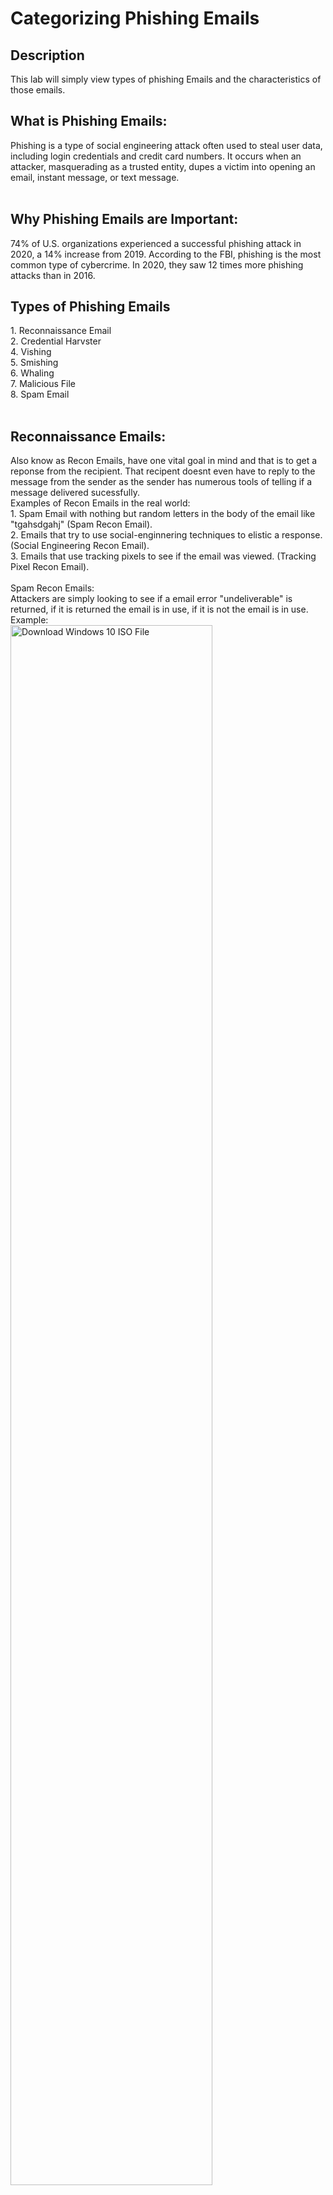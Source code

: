 
<h1>Categorizing Phishing Emails</h1>


<h2>Description</h2>
This lab will simply view types of phishing Emails and the characteristics of those emails. <br>



<h2>What is Phishing Emails:</h2>
Phishing is a type of social engineering attack often used to steal user data, including login credentials and credit card numbers. It occurs when an attacker, masquerading as a trusted entity, dupes a victim into opening an email, instant message, or text message. <br>

<br />

<h2>Why Phishing Emails are Important:</h2>
 74% of U.S. organizations experienced a successful phishing attack in 2020, a 14% increase from 2019. According to the FBI, phishing is the most common type of cybercrime. In 2020, they saw 12 times more phishing attacks than in 2016.
<br />

<h2>Types of Phishing Emails</h2>
1. Reconnaissance Email<br>
2. Credential Harvster<br>
4. Vishing<br>
5. Smishing<br>
6. Whaling<br>
7. Malicious File<br>
8. Spam Email<br>
<br>
<h2>Reconnaissance Emails:</h2>
Also know as Recon Emails, have one vital goal in mind and that is to get a reponse from the recipient. That recipent doesnt even have to reply to the message from the sender as the sender has numerous tools of telling if a message delivered sucessfully.<br>
Examples of Recon Emails in the real world:<br>
1. Spam Email with nothing but random letters in the body of the email like "tgahsdgahj" (Spam Recon Email).<br>
2. Emails that try to use social-enginnering techniques to elistic a response. (Social Engineering Recon Email).<br>
3. Emails that use tracking pixels to see if the email was viewed. (Tracking Pixel Recon Email).<br>

<br>
Spam Recon Emails:<br>
Attackers are simply looking to see if a email error "undeliverable" is returned, if it is returned the email is in use, if it is not the email is in use.
<br>
Example:<br>
<img src="https://imgur.com/czX5FrM.png" height="80%" width="80%" alt="Download Windows 10 ISO File"/>
<br />
<br />



Social Engineering Recon Emails:<br>
Social Engineer techniques like impersonation, using a sense of urgency, and using impersonation of someone with a high standing to achieve goal of getting a response.<br>
Example:<br>
<img src="https://imgur.com/kyEcyhZ.png" height="80%" width="80%" alt="Download Windows 10 ISO File"/>
<br />
<br />


Tracking Pixel Recon Email:<br>
Email that can be spam or social engineering that is combined with a tracking pixel, this allows the attacker to see if the email was viewed.This allows the attacker to see how active that email address is by looking at the time spam between sending the email and opening the email. A code using HTML code in the email body links toa pixel server. Once email is opened a message back to the server.<br>
Information that can gathered via Pixel:<br>
- Ip address<br>
- Date/Time email opened<br>
- Cilent Used (Webmail or Email)<br>
- Mobile or Desktop<br>
Example:<br>
<img src="https://imgur.com/3VeZefZ.png" height="80%" width="80%" alt="Download Windows 10 ISO File"/>
<br />
<br />






<h2>Credential Harvester Emails</h2>
Credential Harvesters are considered the most common phishing email, it uses human weakness and fear to retrieve valid credntials users use on everyday services and accounts. The emails are set up to look like a legit email from a company such as impersonating Amazon,AT&T, and Outlook. This email will have a attached link, that imperosnatiing a real login portal. The user enters the crednetials and it is then stored in a directory or email back to the attacker.<br>
Example:<br>
<img src="https://imgur.com/dgbLpAJ.png" height="80%" width="80%" alt="Download Windows 10 ISO File"/>
<br />
<br />


<h2>Vishing</h2>
While technically not a email attack. Vishing is a phsihing attack done through a phone call.<br>
Example: The attacker calls the victim saying they are from their bank or another institution and informs them that there is a problem with their account or credit card. They will try and pry senstive information via the phone call.<br>
<img src="https://imgur.com/sr3hiAj.png" height="80%" width="80%" alt="Download Windows 10 ISO File"/>
<br />
<br />
<h2>Smishing</h2>
While technically not a email attack. Smishing is a phishing attack done through text message.<br>
Example: The attacker poses as the IRS and threatens the recipient with arrest and financial ruin unless they call the number in the text. If the recipient calls, they get scammed into sending money.<br>
<img src="https://imgur.com/QdNeWuk.png" height="80%" width="80%" alt="Download Windows 10 ISO File"/>
<br />
<br />
<h2>Whaling</h2>
Whaling is high target phishing attack that is looking to target individuals with high postions such as management. Targets tend to be COO,CEO,and CFO.<br>
Example:<br>
<img src="https://imgur.com/jhtybBq.png" height="80%" width="80%" alt="Download Windows 10 ISO File"/>
<br />
<br />
<h2>Spam Emails</h2>
Spam emails are emails that usually unwanted but no malicious in nature. They can be newslatters, marketing emails, and update annoucements.<br>
Example:<br>
<img src="https://imgur.com/iLlFJby.png" height="80%" width="80%" alt="Download Windows 10 ISO File"/>
<br />
<br />

<h2>False Postive</h2>
A False Postive are emails that are not sent by a attacker and are actually legit. This can occur becuase of poor formating of the email, email is not expected and asks for a action, user thinks its malicouius, user is bad at idnetifying phishing emails.<br>

